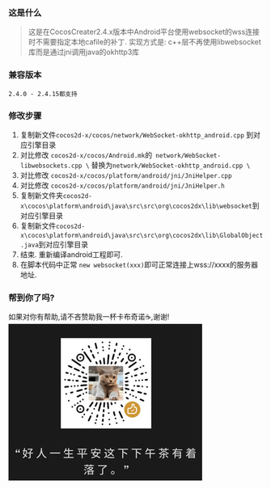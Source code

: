 ### 这是什么
> 这是在CocosCreater2.4.x版本中Android平台使用websocket的wss连接时不需要指定本地cafile的补丁.
> 实现方式是: c++层不再使用libwebsocket库而是通过jni调用java的okhttp3库

### 兼容版本
` 2.4.0 - 2.4.15都支持 `

### 修改步骤
1. 复制新文件`cocos2d-x/cocos/network/WebSocket-okhttp_android.cpp` 到对应引擎目录
2. 对比修改 `cocos2d-x/cocos/Android.mk`的` network/WebSocket-libwebsockets.cpp \` 替换为`network/WebSocket-okhttp_android.cpp \`
3. 对比修改 `cocos2d-x/cocos/platform/android/jni/JniHelper.cpp`
4. 对比修改 `cocos2d-x/cocos/platform/android/jni/JniHelper.h`
5. 复制新文件夹`cocos2d-x\cocos\platform\android\java\src\src\org\cocos2dx\lib\websocket`到对应引擎目录
6. 复制新文件`cocos2d-x\cocos\platform\android\java\src\src\org\cocos2dx\lib\GlobalObject.java`到对应引擎目录
7. 结束. 重新编译android工程即可.
8. 在脚本代码中正常 `new websocket(xxx)`即可正常连接上wss://xxxx的服务器地址.


### 帮到你了吗?
如果对你有帮助,请不吝赞助我一杯卡布奇诺☕️,谢谢!  
![myRewardCode](https://github.com/soidaken/flashfin-tipQRcode/blob/main/reward-qrcode-small.jpg)
